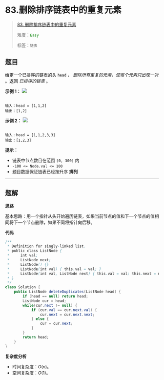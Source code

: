 # 83.删除排序链表中的重复元素

> [83. 删除排序链表中的重复元素](https://leetcode.cn/problems/remove-duplicates-from-sorted-list/)
>
> 难度：<font color=green>`Easy`</font>
>
> 标签：`链表`

## 题目

给定一个已排序的链表的头 `head` ， *删除所有重复的元素，使每个元素只出现一次* 。返回 *已排序的链表* 。

**示例 1：**
![](https://assets.leetcode.com/uploads/2021/01/04/list1.jpg)

```

输入：head = [1,1,2]
输出：[1,2]
```

**示例 2：**
![](https://assets.leetcode.com/uploads/2021/01/04/list2.jpg)

```

输入：head = [1,1,2,3,3]
输出：[1,2,3]
```

**提示：**

* 链表中节点数目在范围 `[0, 300]` 内
* `-100 <= Node.val <= 100`
* 题目数据保证链表已经按升序 **排列**

--------------------

## 题解

**思路**

基本思路：用一个指针从头开始遍历链表，如果当前节点的值和下一个节点的值相同将下一个节点删除，如果不同将指针向后移。

**代码**

```java
/**
 * Definition for singly-linked list.
 * public class ListNode {
 *     int val;
 *     ListNode next;
 *     ListNode() {}
 *     ListNode(int val) { this.val = val; }
 *     ListNode(int val, ListNode next) { this.val = val; this.next = next; }
 * }
 */
class Solution {
    public ListNode deleteDuplicates(ListNode head) {
        if (head == null) return head;
        ListNode cur = head;
        while(cur.next != null) {
            if (cur.val == cur.next.val) {
                cur.next = cur.next.next;
            } else {
                cur = cur.next;
            }
        }
        return head;
    }
}
```

**复杂度分析**

- 时间复杂度：$O(n)$。
- 空间复杂度：$O(1)$。
